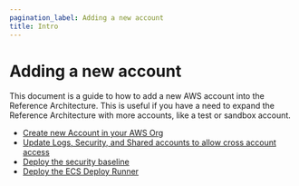 ```yaml
---
pagination_label: Adding a new account
title: Intro
---
```


# Adding a new account

This document is a guide to how to add a new AWS account into the Reference Architecture. This is useful if you have a
need to expand the Reference Architecture with more accounts, like a test or sandbox account.

* [Create new Account in your AWS Org](./02-create-new-account-in-your-aws-org.md)
* [Update Logs, Security, and Shared accounts to allow cross account access](./03-update-logs-security-shared-accounts-to-allow-cross-account-access.md)
* [Deploy the security baseline](./04-deploy-the-security-baseline.md)
* [Deploy the ECS Deploy Runner](./05-deploy-the-ecs-deploy-runner.md)
